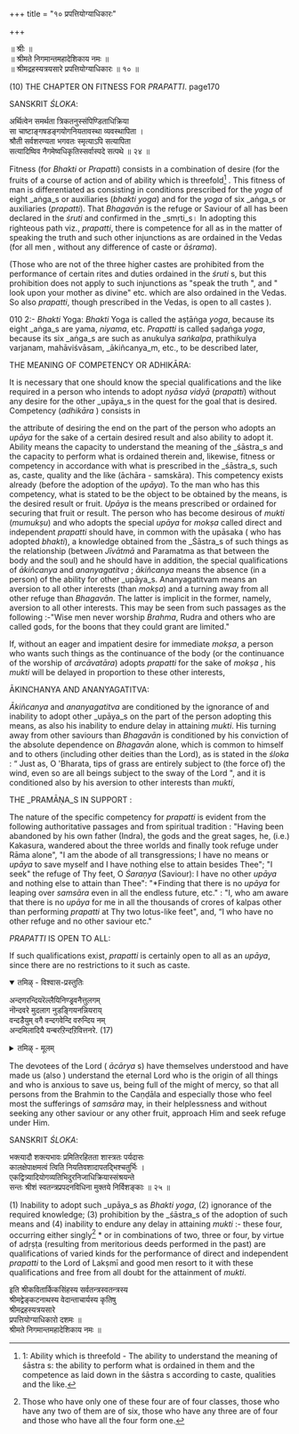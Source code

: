 +++
title = "१० प्रपत्तियोग्याधिकारः"

+++

॥ श्रीः ॥  
॥ श्रीमते निगमान्तमहादेशिकाय नमः ॥  
॥ श्रीमद्रहस्यत्रयसारे प्रपत्तियोग्याधिकारः ॥ १० ॥

(10) THE CHAPTER ON FITNESS FOR _PRAPATTI_. page170

SANSKRIT _ŚLOKA_:

अर्थित्वेन समर्थता त्रिकतनुस्संपिण्डिताधिक्रिया  
सा चाष्टाङ्गषडङ्गयोगनियतावस्था व्यवस्थापिता ।  
श्रौती सर्वशरण्यता भगवतः स्मृत्याऽपि सत्यापिता  
सत्यादिष्विव नैगमेष्वधिकृतिस्सर्वास्पदे सत्पथे ॥ २४ ॥

Fitness (for _Bhakti_ or _Prapatti_) consists in a combination of desire (for the fruits of a course of action and of ability which is threefold[^50] . This fitness of man is differentiated as consisting in conditions prescribed for the _yoga_ of eight _aṅga_s or auxiliaries (_bhakti_ _yoga_) and for the _yoga_ of six _aṅga_s or auxiliaries (_prapatti_). That _Bhagavān_ is the refuge or Saviour of all has been declared in the _śruti_  and confirmed in the _smṛti_s। In adopting this righteous path viz., _prapatti_, there is competence for all as in the matter of speaking the truth and such other injunctions as are ordained in the Vedas (for all men , without any difference of caste or _āśrama_).

[^50]: 1: Ability which is threefold - The ability to understand the meaning of śāstra s: the ability to perform what is ordained in them and the competence as laid down in the śāstra s according to caste, qualities and the like.

(Those who are not of the three higher castes are prohibited from the performance of certain rites and duties ordained in the _śruti_ s, but this prohibition does not apply to such injunctions as "speak the truth ", and " look upon your mother as divine" etc. which are also ordained in the Vedas. So also _prapatti_, though prescribed in the Vedas, is open to all castes ).

010 2:- _Bhakti_ Yoga: _Bhakti_ Yoga is called the aṣṭāṅga _yoga_, because its eight _aṅga_s are yama, _niyama_, etc. _Prapatti_ is called ṣaḍaṅga _yoga_, because its six _aṅga_s are such as anukulya _saṅkalpa_, prathikulya varjanam, mahāviśvāsam, _ākiñcanya_m, etc., to be described later,

THE MEANING OF COMPETENCY OR ADHIKĀRA:

It is necessary that one should know the special qualifications and the like required in a person who intends to adopt _nyāsa_ _vidyā_ (_prapatti_) without any desire for the other _upāya_s in the quest for the goal that is desired. Competency (_adhikāra_ ) consists in

the attribute of desiring the end on the part of the person who adopts an _upāya_ for the sake of a certain desired result and also ability to adopt it. Ability means the capacity to understand the meaning of the _śāstra_s and the capacity to perform what is ordained therein and, likewise, fitness or competency in accordance with what is prescribed in the _śāstra_s, such as, caste, quality and the like (āchāra - samskāra). This competency exists already (before the adoption of the _upāya_). To the man who has this competency, what is stated to be the object to be obtained by the means, is the desired result or fruit. _Upāya_ is the means prescribed or ordained for securing that fruit or result. The person who has become desirous of _mukti_ (_mumukṣu_) and who adopts the special _upāya_ for _mokṣa_  called direct and independent _prapatti_ should have, in common with the upāsaka ( who has adopted _bhakti_), a knowledge obtained from the _Śāstra_s of such things as the relationship (between _Jīvātmā_ and Paramatma as that between the body and the soul) and he should have in addition, the special qualifications of _ākiñcanya_ and _ananyagatitva_ ; _ākiñcanya_ means the absence (in a person) of the ability for other _upāya_s. Ananyagatitvam means an aversion to all other interests (than _mokṣa_) and a turning away from all other refuge than _Bhagavān_. The latter is implicit in the former, namely, aversion to all other interests. This may be seen from such passages as the following :-"Wise men never worship _Brahma_, Rudra and others who are called gods, for the boons that they could grant are limited."

If, without an eager and impatient desire for immediate _mokṣa_, a person who wants such things as the continuance of the body (or the continuance of the worship of _arcāvatāra_) adopts _prapatti_ for the sake of _mokṣa_ , his _mukti_ will be delayed in proportion to these other interests,

ĀKINCHANYA AND ANANYAGATITVA:

_Ākiñcanya_ and _ananyagatitva_ are conditioned by the ignorance of and inability to adopt other _upāya_s on the part of the person adopting this means, as also his inability to endure delay in attaining _mukti_. His turning away from other saviours than _Bhagavān_ is conditioned by his conviction of the absolute dependence on _Bhagavān_ alone, which is common to himself and to others (including other deities than the Lord), as is stated in the _śloka_ : “ Just as, O 'Bharata, tips of grass are entirely subject to (the force of) the wind, even so are all beings subject to the sway of the Lord ", and it is conditioned also by his aversion to other interests than _mukti_,

THE _PRAMĀṆA_S IN SUPPORT :

The nature of the specific competency for _prapatti_ is evident from the following authoritative passages and from spiritual tradition : "Having been abandoned by his own father (Indra), the gods and the great sages, he, (i.e.) Kakasura, wandered about the three worlds and finally took refuge under Rāma alone", "I am the abode of all transgressions; I have no means or _upāya_ to save myself and I have nothing else to attain besides Thee"; "I seek" the refuge of Thy feet, O _Śaraṇya_ (Saviour): I have no other _upāya_ and nothing else to attain than Thee": "*Finding that there is no _upāya_ for leaping over _samsāra_ even in all the endless future, etc." : "I, who am aware that there is no _upāya_ for me in all the thousands of crores of kalpas other than performing _prapatti_ at Thy two lotus-like feet", and, “I who have no other refuge and no other saviour etc."

_PRAPATTI_ IS OPEN TO ALL:

If such qualifications exist, _prapatti_ is certainly open to all as an _upāya_, since there are no restrictions to it such as caste.

<details open><summary>तमिऴ् - विश्वास-प्रस्तुतिः</summary>

अन्दणरन्दियरॆल्लैयिनिण्ड्रवनैत्तुलगम्  
नॊन्दवरे मुदलाग नुडङ्गियनन्नियराय्  
वन्दडैयुम् वगै वन्दगवेन्दि वरुन्दिय नम्  
अन्दमिलादियै यन्बरऱिन्दऱिवित्तनरे. (17)
</details>

<details><summary>तमिऴ् - मूलम्</summary>

अन्दणरन्दियरॆल्लैयिनिण्ड्रवनैत्तुलगम्  
नॊन्दवरे मुदलाग नुडङ्गियनन्नियराय्  
वन्दडैयुम् वगै वन्दगवेन्दि वरुन्दिय नम्  
अन्दमिलादियै यन्बरऱिन्दऱिवित्तनरे. (17)
</details>

The devotees of the Lord ( _ācārya_ s) have themselves understood and have made us (also ) understand the eternal Lord who is the origin of all things and who is anxious to save us, being full of the might of mercy, so that all persons from the Brahmin to the Caṇḍāla and especially those who feel most the sufferings of _samsāra_ may, in their helplessness and without seeking any other saviour or any other fruit, approach Him and seek refuge under Him.

SANSKRIT _ŚLOKA_:

भक्त्यादौ शक्त्यभावः प्रमितिरहितता शास्त्रतः पर्यदासः  
कालक्षेपाक्षमत्वं त्विति नियतिवशादापतद्भिश्चतुर्भिः ।  
एकद्वित्र्यादियोगव्यतिभिदुरनिजाधिक्रियास्संश्रयन्ते  
सन्तः श्रीशं स्वतन्त्रप्रपदनविधिना मुक्तये निर्विशङ्काः ॥ २५ ॥

(1) Inability to adopt such _upāya_s as _Bhakti_ _yoga_, (2) ignorance of the required knowledge; (3) prohibition by the _śāstra_s of the adoption of such means and (4) inability to endure any delay in attaining _mukti_ :- these four, occurring either singly[^51] * or in combinations of two, three or four, by virtue of adṛṣṭa (resulting from meritorious deeds performed in the past) are qualifications of varied kinds for the performance of direct and independent _prapatti_ to the Lord of Lakṣmī  and good men resort to it with these qualifications and free from all doubt for the attainment of _mukti_.

[^51]: Those who have only one of these four are of four classes, those who have any two of them are of six, those who have any three are of four and those who have all the four form one.

इति श्रीकवितार्किकसिंहस्य सर्वतन्त्रस्वतन्त्रस्य  
श्रीमद्वेङ्कटनाथस्य वेदान्ताचार्यस्य कृतिषु  
श्रीमद्रहस्यत्रयसारे  
प्रपत्तियोग्याधिकारो दशमः ॥  
श्रीमते निगमान्तमहादेशिकाय नमः ॥

